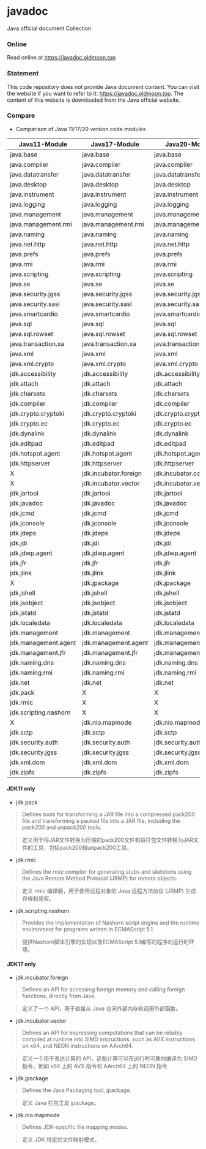 # javadoc
Java official document Collection

### Online

Read online at https://javadoc.oldmoon.top

### Statement

This code repository does not provide Java document content. You can visit the website if you want to refer to it: https://javadoc.oldmoon.top. The content of this website is downloaded from the Java official website.

### Compare

- Comparison of Java 11/17/20 version code modules

| Java11-Module         | Java17-Module         | Java20-Module            |
| --------------------- | --------------------- | ------------------------ |
| java.base             | java.base             | java.base                |
| java.compiler         | java.compiler         | java.compiler            |
| java.datatransfer     | java.datatransfer     | java.datatransfer        |
| java.desktop          | java.desktop          | java.desktop             |
| java.instrument       | java.instrument       | java.instrument          |
| java.logging          | java.logging          | java.logging             |
| java.management       | java.management       | java.management          |
| java.management.rmi   | java.management.rmi   | java.management.rmi      |
| java.naming           | java.naming           | java.naming              |
| java.net.http         | java.net.http         | java.net.http            |
| java.prefs            | java.prefs            | java.prefs               |
| java.rmi              | java.rmi              | java.rmi                 |
| java.scripting        | java.scripting        | java.scripting           |
| java.se               | java.se               | java.se                  |
| java.security.jgss    | java.security.jgss    | java.security.jgss       |
| java.security.sasl    | java.security.sasl    | java.security.sasl       |
| java.smartcardio      | java.smartcardio      | java.smartcardio         |
| java.sql              | java.sql              | java.sql                 |
| java.sql.rowset       | java.sql.rowset       | java.sql.rowset          |
| java.transaction.xa   | java.transaction.xa   | java.transaction.xa      |
| java.xml              | java.xml              | java.xml                 |
| java.xml.crypto       | java.xml.crypto       | java.xml.crypto          |
| jdk.accessibility     | jdk.accessibility     | jdk.accessibility        |
| jdk.attach            | jdk.attach            | jdk.attach               |
| jdk.charsets          | jdk.charsets          | jdk.charsets             |
| jdk.compiler          | jdk.compiler          | jdk.compiler             |
| jdk.crypto.cryptoki   | jdk.crypto.cryptoki   | jdk.crypto.cryptoki      |
| jdk.crypto.ec         | jdk.crypto.ec         | jdk.crypto.ec            |
| jdk.dynalink          | jdk.dynalink          | jdk.dynalink             |
| jdk.editpad           | jdk.editpad           | jdk.editpad              |
| jdk.hotspot.agent     | jdk.hotspot.agent     | jdk.hotspot.agent        |
| jdk.httpserver        | jdk.httpserver        | jdk.httpserver           |
| X                     | jdk.incubator.foreign | jdk.incubator.concurrent |
| X                     | jdk.incubator.vector  | jdk.incubator.vector     |
| jdk.jartool           | jdk.jartool           | jdk.jartool              |
| jdk.javadoc           | jdk.javadoc           | jdk.javadoc              |
| jdk.jcmd              | jdk.jcmd              | jdk.jcmd                 |
| jdk.jconsole          | jdk.jconsole          | jdk.jconsole             |
| jdk.jdeps             | jdk.jdeps             | jdk.jdeps                |
| jdk.jdi               | jdk.jdi               | jdk.jdi                  |
| jdk.jdwp.agent        | jdk.jdwp.agent        | jdk.jdwp.agent           |
| jdk.jfr               | jdk.jfr               | jdk.jfr                  |
| jdk.jlink             | jdk.jlink             | jdk.jlink                |
| X                     | jdk.jpackage          | jdk.jpackage             |
| jdk.jshell            | jdk.jshell            | jdk.jshell               |
| jdk.jsobject          | jdk.jsobject          | jdk.jsobject             |
| jdk.jstatd            | jdk.jstatd            | jdk.jstatd               |
| jdk.localedata        | jdk.localedata        | jdk.localedata           |
| jdk.management        | jdk.management        | jdk.management           |
| jdk.management.agent  | jdk.management.agent  | jdk.management.agent     |
| jdk.management.jfr    | jdk.management.jfr    | jdk.management.jfr       |
| jdk.naming.dns        | jdk.naming.dns        | jdk.naming.dns           |
| jdk.naming.rmi        | jdk.naming.rmi        | jdk.naming.rmi           |
| jdk.net               | jdk.net               | jdk.net                  |
| jdk.pack              | X                     | X                        |
| jdk.rmic              | X                     | X                        |
| jdk.scripting.nashorn | X                     | X                        |
| X                     | jdk.nio.mapmode       | jdk.nio.mapmode          |
| jdk.sctp              | jdk.sctp              | jdk.sctp                 |
| jdk.security.auth     | jdk.security.auth     | jdk.security.auth        |
| jdk.security.jgss     | jdk.security.jgss     | jdk.security.jgss        |
| jdk.xml.dom           | jdk.xml.dom           | jdk.xml.dom              |
| jdk.zipfs             | jdk.zipfs             | jdk.zipfs                |

#### JDK11 only

- jdk.pack

> Defines tools for transforming a JAR file into a compressed pack200 file and transforming a packed file into a JAR file, including the *pack200* and *unpack200* tools.

> 定义用于将JAR文件转换为压缩的pack200文件和将打包文件转换为JAR文件的工具，包括pack200和unpack200工具。

- jdk.rmic

> Defines the *rmic* compiler for generating stubs and skeletons using the Java Remote Method Protocol (JRMP) for remote objects.

> 定义 rmic 编译器，用于使用远程对象的 Java 远程方法协议 (JRMP) 生成存根和骨架。

- jdk.scripting.nashorn

> Provides the implementation of Nashorn script engine and the runtime environment for programs written in ECMAScript 5.1.

> 提供Nashorn脚本引擎的实现以及ECMAScript 5.1编写的程序的运行时环境。

#### JDK17 only

- jdk.incubator.foreign

> Defines an API for accessing foreign memory and calling foreign functions, directly from Java.

> 定义了一个 API，用于直接从 Java 访问外部内存和调用外部函数。

- jdk.incubator.vector

> Defines an API for expressing computations that can be reliably compiled at runtime into SIMD instructions, such as AVX instructions on x64, and NEON instructions on AArch64.

> 定义一个用于表达计算的 API，这些计算可以在运行时可靠地编译为 SIMD 指令，例如 x64 上的 AVX 指令和 AArch64 上的 NEON 指令

- jdk.jpackage

> Defines the Java Packaging tool, jpackage.

> 定义 Java 打包工具 jpackage。

-   jdk.nio.mapmode

> Defines JDK-specific file mapping modes.

> 定义 JDK 特定的文件映射模式。

